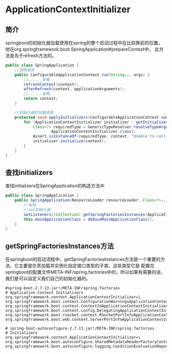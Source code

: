 # ApplicationContextInitializer
## 简介
springboot的初始化器加载使用在spring的整个启动过程中在比较靠前的位置，他在org.springframework.boot.SpringApplication#prepareContext中，
此方法是先于refresh方法的。
```java
public class SpringApplication {
    //调用顺序
    public ConfigurableApplicationContext run(String... args) {
        //......省略	
        refreshContext(context);
        afterRefresh(context, applicationArguments);
        //......省略
        return context;
    }

    //初始化器的加载使用
    protected void applyInitializers(ConfigurableApplicationContext context) {
        for (ApplicationContextInitializer initializer : getInitializers()) {
            Class<?> requiredType = GenericTypeResolver.resolveTypeArgument(initializer.getClass(),
                    ApplicationContextInitializer.class);
            Assert.isInstanceOf(requiredType, context, "Unable to call initializer.");
            initializer.initialize(context);
        }
    }
}

```

## 查找initializers
查找initializers在SpringApplication的构造方法中
```java
public class SpringApplication {
    public SpringApplication(ResourceLoader resourceLoader, Class<?>... primarySources) {
        //省略
        //set初始化器
        setListeners((Collection) getSpringFactoriesInstances(ApplicationListener.class));
        this.mainApplicationClass = deduceMainApplicationClass();
    }
}
```

## getSpringFactoriesInstances方法
在springboot的启动流程中，getSpringFactoriesInstances方法是一个重要的方法，它主要是负责加载并实例化指定接口类型的子类，这些类型它是
配置在springboot的配置文件META-INF/spring.factories中的，所以如果有需要的话，我们是可以自定义我们自己的初始化器的。
```text
#spring-boot-2.7.13.jar!/META-INF/spring.factories
# Application Context Initializers
org.springframework.context.ApplicationContextInitializer=\
org.springframework.boot.context.ConfigurationWarningsApplicationContextInitializer,\
org.springframework.boot.context.ContextIdApplicationContextInitializer,\
org.springframework.boot.context.config.DelegatingApplicationContextInitializer,\
org.springframework.boot.rsocket.context.RSocketPortInfoApplicationContextInitializer,\
org.springframework.boot.web.context.ServerPortInfoApplicationContextInitializer
```

```text
# spring-boot-autoconfigure-2.7.13.jar!/META-INF/spring.factories
# Initializers
org.springframework.context.ApplicationContextInitializer=\
org.springframework.boot.autoconfigure.SharedMetadataReaderFactoryContextInitializer,\
org.springframework.boot.autoconfigure.logging.ConditionEvaluationReportLoggingListener
```
